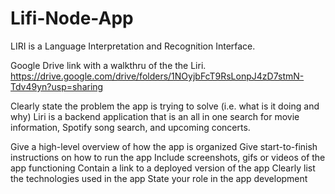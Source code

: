 # Lifi-Node-App
LIRI is a Language Interpretation and Recognition Interface. 


Google Drive link with a walkthru of the the Liri. 
https://drive.google.com/drive/folders/1NOyjbFcT9RsLonpJ4zD7stmN-Tdv49yn?usp=sharing

Clearly state the problem the app is trying to solve (i.e. what is it doing and why)
Liri is a backend application that is an all in one search for movie information, Spotify song search, and upcoming concerts. 



Give a high-level overview of how the app is organized
Give start-to-finish instructions on how to run the app
Include screenshots, gifs or videos of the app functioning
Contain a link to a deployed version of the app
Clearly list the technologies used in the app
State your role in the app development
